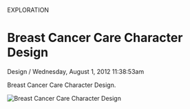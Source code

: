 <p class="type">EXPLORATION</p>

# Breast Cancer Care Character Design

<p class="meta">Design  /  Wednesday, August 1, 2012 11:38:53am</p>

Breast Cancer Care Character Design.

![Breast Cancer Care Character Design](https://farooq-agent.web.app/assets/images/works/large/gNY4xqga_work_image.png)

